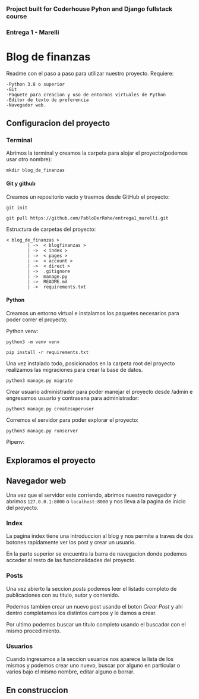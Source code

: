 ### Project built for Coderhouse Pyhon and Django fullstack course

### Entrega 1 - Marelli

# Blog de finanzas

Readme con el paso a paso para utilizar nuestro proyecto. Requiere:

    -Python 3.8 o superior
    -Git
    -Paquete para creacion y uso de entornos virtuales de Python
    -Editor de texto de preferencia 
    -Navegador web.

## Configuracion del proyecto

### Terminal

Abrimos la terminal y creamos la carpeta para alojar el proyecto(podemos usar otro nombre):

    mkdir blog_de_finanzas


#### Git y github

Creamos un repositorio vacio y traemos desde GitHub el proyecto:

    git init
    
    git pull https://github.com/PabloDerRohe/entrega1_marelli.git

Estructura de carpetas del proyecto:

    < blog_de_finanzas >
            | ->  < blogfinanzas >
            | ->  < index >
            | ->  < pages >
            | ->  < account >
            | ->  < direct >
            | ->  .gitignore
            | ->  manage.py
            | ->  README.md
            | ->  requirements.txt

#### Python

Creamos un entorno virtual e instalamos los paquetes necesarios para poder correr el proyecto:

Python venv:

    python3 -m venv venv
    
    pip install -r requirements.txt

Una vez instalado todo, posicionados en la carpeta root del proyecto realizamos las migraciones para crear la base de datos.

    python3 manage.py migrate

Crear usuario administrador para poder manejar el proyecto desde /admin e engresamos usuario y contrasena para administrador:

    python3 manage.py createsuperuser


Corremos el servidor para poder explorar el proyecto:

    python3 manage.py runserver

Pipenv:

## Exploramos el proyecto

## Navegador web

Una vez que el servidor este corriendo, abrimos nuestro navegador y abrimos  `127.0.0.1:8000` o `localhost:8000` y nos lleva a la pagina de inicio del proyecto.

### Index

La pagina index tiene una introduccion al blog y nos permite a traves de dos botones rapidamente ver los post y crear un usuario.  

En la parte superior se encuentra la barra de navegacion donde podemos acceder al resto de las funcionalidades del proyecto.

### Posts

Una vez abierto la seccion *posts* podemos leer el listado completo de publicaciones con su titulo, autor y contenido.

Podemos tambien crear un nuevo post usando el boton *Crear Post* y ahi dentro completamos los distintos campos y le damos a crear.

Por ultimo podemos buscar un titulo completo usando el buscador con el mismo procedimiento.  

### Usuarios

Cuando ingresamos a la seccion usuarios nos aparece la lista de los mismos y podemos crear uno nuevo, buscar por alguno en particular o varios bajo el mismo nombre, editar alguno o borrar. 

## En construccion
